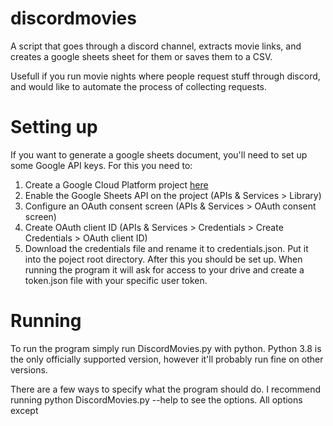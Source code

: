 # discordmovies
A script that goes through a discord channel, extracts movie links, and creates a google sheets sheet for them or saves them to a CSV.

Usefull if you run movie nights where people request stuff through discord, and would like to automate the process of collecting requests.

# Setting up
If you want to generate a google sheets document, you'll need to set up some Google API keys.
For this you need to:
1. Create a Google Cloud Platform project [here](https://console.cloud.google.com/)
2. Enable the Google Sheets API on the project (APIs & Services > Library)
3. Configure an OAuth consent screen (APIs & Services > OAuth consent screen)
4. Create OAuth client ID (APIs & Services > Credentials > Create Credentials > OAuth client ID)
5. Download the credentials file and rename it to credentials.json. Put it into the poject root directory.
After this you should be set up. When running the program it will ask for access to your drive and create a token.json file with your specific user token.

# Running
To run the program simply run DiscordMovies.py with python. Python 3.8 is the only officially supported version, however it'll probably run fine on other versions.

There are a few ways to specify what the program should do. I recommend running python DiscordMovies.py --help to see the options.
All options except 
